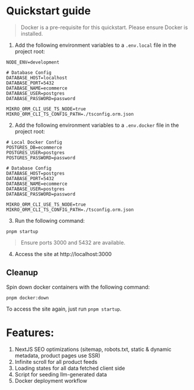 # Quickstart guide

> Docker is a pre-requisite for this quickstart. Please ensure Docker is installed.

1. Add the following environment variables to a `.env.local` file in the project root:

```
NODE_ENV=development

# Database Config
DATABASE_HOST=localhost
DATABASE_PORT=5432
DATABASE_NAME=ecommerce
DATABASE_USER=postgres
DATABASE_PASSWORD=password

MIKRO_ORM_CLI_USE_TS_NODE=true
MIKRO_ORM_CLI_TS_CONFIG_PATH=./tsconfig.orm.json
```

2. Add the following environment variables to a `.env.docker` file in the project root:

```
# Local Docker Config
POSTGRES_DB=ecommerce
POSTGRES_USER=postgres
POSTGRES_PASSWORD=password

# Database Config
DATABASE_HOST=postgres
DATABASE_PORT=5432
DATABASE_NAME=ecommerce
DATABASE_USER=postgres
DATABASE_PASSWORD=password

MIKRO_ORM_CLI_USE_TS_NODE=true
MIKRO_ORM_CLI_TS_CONFIG_PATH=./tsconfig.orm.json

```

3. Run the following command:

`pnpm startup`

> Ensure ports 3000 and 5432 are available.

4. Access the site at http://localhost:3000

## Cleanup

Spin down docker containers with the following command:

`pnpm docker:down`

To access the site again, just run `pnpm startup`.

# Features:

1. NextJS SEO optimizations (sitemap, robots.txt, static & dynamic metadata, product pages use SSR)
2. Infinite scroll for all product feeds
3. Loading states for all data fetched client side
4. Script for seeding llm-generated data
5. Docker deployment workflow